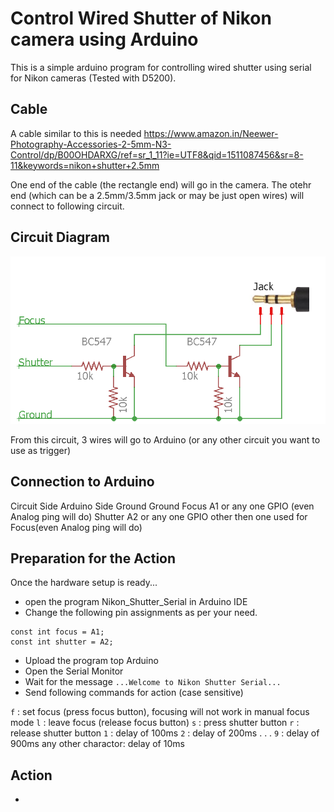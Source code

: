 # Control Wired Shutter of Nikon camera using Arduino
This is a simple arduino program for controlling wired shutter using serial for Nikon cameras (Tested with D5200).

## Cable
A cable similar to this is needed
https://www.amazon.in/Neewer-Photography-Accessories-2-5mm-N3-Control/dp/B00OHDARXG/ref=sr_1_11?ie=UTF8&qid=1511087456&sr=8-11&keywords=nikon+shutter+2.5mm

One end of the cable (the rectangle end) will go in the camera. The otehr end (which can be a 2.5mm/3.5mm jack or may be just open wires) will connect to following circuit.

## Circuit Diagram
![alt text](https://raw.githubusercontent.com/gohilurvish/NikonWiredShutterSerial/master/circuit.png)

From this circuit, 3 wires will go to Arduino (or any other circuit you want to use as trigger)

## Connection to Arduino
Circuit Side      Arduino Side
Ground            Ground
Focus             A1 or any one GPIO (even Analog ping will do)
Shutter           A2 or any one GPIO other then one used for Focus(even Analog ping will do)

## Preparation for the Action
Once the hardware setup is ready...
- open the program Nikon_Shutter_Serial in Arduino IDE
- Change the following pin assignments as per your need.
```
const int focus = A1;
const int shutter = A2;
```
- Upload the program top Arduino
- Open the Serial Monitor
- Wait for the message `...Welcome to Nikon Shutter Serial...`
- Send following commands for action (case sensitive)

`f` : set focus (press focus button), focusing will not work in manual focus mode
`l` : leave focus (release focus button)
`s` : press shutter button
`r` : release shutter button
`1` : delay of 100ms
`2` : delay of 200ms
.
.
.
`9` : delay of 900ms
any other charactor: delay of 10ms

## Action
- 
